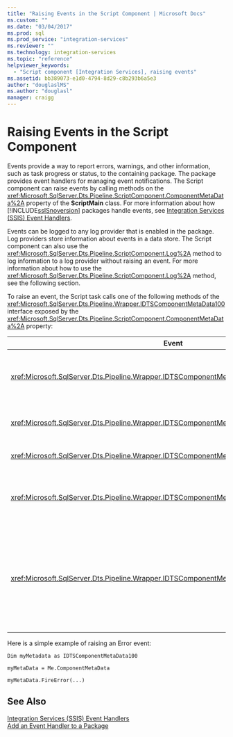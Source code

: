 ```yaml
---
title: "Raising Events in the Script Component | Microsoft Docs"
ms.custom: ""
ms.date: "03/04/2017"
ms.prod: sql
ms.prod_service: "integration-services"
ms.reviewer: ""
ms.technology: integration-services
ms.topic: "reference"
helpviewer_keywords: 
  - "Script component [Integration Services], raising events"
ms.assetid: bb389073-e1d0-4794-8d29-c8b293b6a5e3
author: "douglaslMS"
ms.author: "douglasl"
manager: craigg
---
```

# Raising Events in the Script Component
  Events provide a way to report errors, warnings, and other information, such as task progress or status, to the containing package. The package provides event handlers for managing event notifications. The Script component can raise events by calling methods on the <xref:Microsoft.SqlServer.Dts.Pipeline.ScriptComponent.ComponentMetaData%2A> property of the **ScriptMain** class. For more information about how [!INCLUDE[ssISnoversion](../../../includes/ssisnoversion-md.md)] packages handle events, see [Integration Services &#40;SSIS&#41; Event Handlers](../../../integration-services/integration-services-ssis-event-handlers.md).  
  
 Events can be logged to any log provider that is enabled in the package. Log providers store information about events in a data store. The Script component can also use the <xref:Microsoft.SqlServer.Dts.Pipeline.ScriptComponent.Log%2A> method to log information to a log provider without raising an event. For more information about how to use the <xref:Microsoft.SqlServer.Dts.Pipeline.ScriptComponent.Log%2A> method, see the following section.  
  
 To raise an event, the Script task calls one of the following methods of the <xref:Microsoft.SqlServer.Dts.Pipeline.Wrapper.IDTSComponentMetaData100> interface exposed by the <xref:Microsoft.SqlServer.Dts.Pipeline.ScriptComponent.ComponentMetaData%2A> property:  
  
|Event|Description|  
|-----------|-----------------|  
|<xref:Microsoft.SqlServer.Dts.Pipeline.Wrapper.IDTSComponentMetaData100.FireCustomEvent%2A>|Raises a user-defined custom event in the package.|  
|<xref:Microsoft.SqlServer.Dts.Pipeline.Wrapper.IDTSComponentMetaData100.FireError%2A>|Informs the package of an error condition.|  
|<xref:Microsoft.SqlServer.Dts.Pipeline.Wrapper.IDTSComponentMetaData100.FireInformation%2A>|Provides information to the user.|  
|<xref:Microsoft.SqlServer.Dts.Pipeline.Wrapper.IDTSComponentMetaData100.FireProgress%2A>|Informs the package of the progress of the component.|  
|<xref:Microsoft.SqlServer.Dts.Pipeline.Wrapper.IDTSComponentMetaData100.FireWarning%2A>|Informs the package that the component is in a state that warrants user notification, but is not an error condition.|  
  
 Here is a simple example of raising an Error event:  
  
 `Dim myMetadata as IDTSComponentMetaData100`  
  
 `myMetaData = Me.ComponentMetaData`  
  
 `myMetaData.FireError(...)`  
  
## See Also  
 [Integration Services &#40;SSIS&#41; Event Handlers](../../../integration-services/integration-services-ssis-event-handlers.md)   
 [Add an Event Handler to a Package](http://msdn.microsoft.com/library/5e56885d-8658-480a-bed9-3f2f8003fd78)  
  
  
